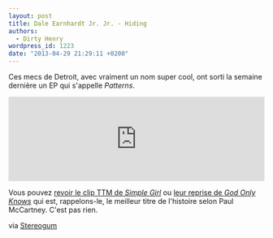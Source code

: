 ```yaml
---
layout: post
title: Dale Earnhardt Jr. Jr. - Hiding
authors:
  - Dirty Henry
wordpress_id: 1223
date: "2013-04-29 21:29:11 +0200"
---
```


Ces mecs de Detroit, avec vraiment un nom super cool, ont sorti la semaine
dernière un EP qui s'appelle _Patterns_.

<iframe width="100%" height="166" scrolling="no" frameborder="no" src="https://w.soundcloud.com/player/?url=http%3A%2F%2Fapi.soundcloud.com%2Ftracks%2F87131673"></iframe>

Vous pouvez [revoir le clip TTM de _Simple Girl_](912) ou
[leur reprise de _God Only Knows_](709) qui est, rappelons-le, le meilleur titre
de l'histoire selon Paul McCartney. C'est pas rien.

via [Stereogum](http://stereogum.com/1318811/dale-earnhardt-jr-jr-hiding/news/)
